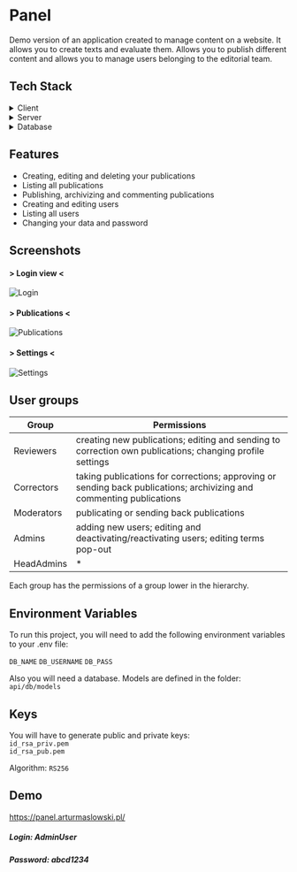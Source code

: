 # Panel

Demo version of an application created to manage content on a website. It allows you to create texts and evaluate them. Allows you to publish different content and allows you to manage users belonging to the editorial team.

## Tech Stack

<details>
  <summary>Client</summary>
  <ul>
    <li><a href="https://reactjs.org/">React.js</a></li>
    <li><a href="https://draftjs.org/">Draft.js</a></li>
    <li><a href="https://redux.js.org/">Redux</a></li>
    <li><a href="https://redux-toolkit.js.org/">Redux Toolkit</a></li>
    <li><a href="https://www.npmjs.com/package/react-table/">Redux Table</a></li>
    <li><a href="https://webpack.js.org/">Webpack</a></li>
    <li><a href="https://axios-http.com/">Axios</a></li>
  </ul>
</details>

<details>
  <summary>Server</summary>
  <ul>
    <li><a href="https://expressjs.com/">Express.js</a></li>
    <li><a href="https://jwt.io/">JWT</a></li>
    <li><a href="https://sequelize.org/">Sequelize</a></li>
    <li><a href="https://www.passportjs.org/">Passport</a></li>
  </ul>
</details>

<details>
  <summary>Database</summary>
  <ul>
    <li><a href="https://www.mysql.com/">MySQL</a></li>
  </ul>
</details>

## Features

* Creating, editing and deleting your publications
* Listing all publications
* Publishing, archivizing and commenting publications
* Creating and editing users
* Listing all users
* Changing your data and password

## Screenshots

#### > Login view <

![Login](https://i.ibb.co/gZsyyTz/login.png)

#### > Publications <

![Publications](https://i.ibb.co/hHwPFmf/panel.png)

#### > Settings <

![Settings](https://i.ibb.co/kJB2qJK/panel2.png)

## User groups

| Group             | Permissions                                                       |
| ----------------- | ----------------------------------------------------------------- |
| Reviewers | creating new publications; editing and sending to correction own publications; changing profile settings |
| Correctors | taking publications for corrections; approving or sending back publications; archivizing and commenting publications |
| Moderators | publicating or sending back publications |
| Admins | adding new users; editing and deactivating/reactivating users; editing terms pop-out |
| HeadAdmins | * |

Each group has the permissions of a group lower in the hierarchy.

## Environment Variables

To run this project, you will need to add the following environment variables to your .env file:  

`DB_NAME` `DB_USERNAME` `DB_PASS`  

Also you will need a database. Models are defined in the folder: `api/db/models`

## Keys

You will have to generate public and private keys:  
`id_rsa_priv.pem`  
`id_rsa_pub.pem`  

Algorithm: `RS256`

## Demo

https://panel.arturmaslowski.pl/

##### Login: AdminUser
##### Password: abcd1234




